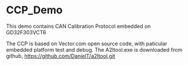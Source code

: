 # CCP_Demo
This demo contains CAN Calibration Protocol embedded on GD32F303VCT6

The CCP is based on Vector.com open source code, with paticular embedded platform test and debug.
The A2ltool.exe is downloaded from github, https://github.com/DanielT/a2ltool.git